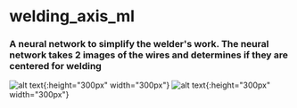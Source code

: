 # welding_axis_ml
### A neural network to simplify the welder's work. The neural network takes 2 images of the wires and determines if they are centered for welding
![alt text](https://github.com/nnocturnnn/welding_axis_ml/blob/master/tf_sw/image.jpg ){:height="300px" width="300px"}
![alt text](https://github.com/nnocturnnn/welding_axis_ml/blob/master/tf_sw/image2.jpg ){:height="300px" width="300px"}
